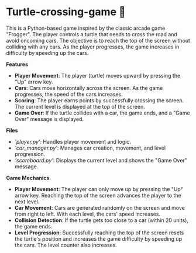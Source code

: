 # Turtle-crossing-game 🐢 

This is a Python-based game inspired by the classic arcade game "Frogger". The player controls a turtle that needs to cross the road and avoid oncoming cars. The objective is to reach the top of the screen without colliding with any cars. As the player progresses, the game increases in difficulty by speeding up the cars.

**Features**

- **Player Movement**: The player (turtle) moves upward by pressing the "Up" arrow key.
- **Cars**: Cars move horizontally across the screen. As the game progresses, the speed of the cars increases.
- **Scoring**: The player earns points by successfully crossing the screen. The current level is displayed at the top of the screen.
- **Game Over**: If the turtle collides with a car, the game ends, and a "Game Over" message is displayed.

**Files**

- _'player.py'_: Handles player movement and logic.
- _'car_manager.py'_: Manages car creation, movement, and level progression.
- _'scoreboard.py'_: Displays the current level and shows the "Game Over" message.

**Game Mechanics**

- **Player Movement**: The player can only move up by pressing the "Up" arrow key. Reaching the top of the screen advances the player to the next level.
- **Car Movement**: Cars are generated randomly on the screen and move from right to left. With each level, the cars' speed increases.
- **Collision Detection**: If the turtle gets too close to a car (within 20 units), the game ends.
- **Level Progression**: Successfully reaching the top of the screen resets the turtle's position and increases the game difficulty by speeding up the cars. The level counter also increases.
